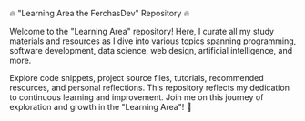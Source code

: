 
🔥 "Learning Area the FerchasDev" Repository 🔥

Welcome to the "Learning Area" repository! Here, I curate all my study
materials and resources as I dive into various topics spanning programming, 
software development, data science, web design, artificial intelligence, and more.

Explore code snippets, project source files, tutorials, recommended resources,
and personal reflections. This repository reflects my dedication to continuous 
learning and improvement. Join me on this journey of exploration and growth 
in the "Learning Area"! 🎉
